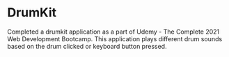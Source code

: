 # DrumKit
Completed a drumkit application as a part of Udemy - The Complete 2021 Web Development Bootcamp. This application plays different drum sounds based on the drum clicked or keyboard button pressed.
